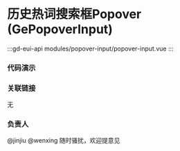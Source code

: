 # 历史热词搜索框Popover (GePopoverInput)

:::gd-eui-api modules/popover-input/popover-input.vue
:::

### 代码演示

<code-box name="demo-popover-input"></code-box>

### 关联链接

无

### 负责人

@jinjiu @wenxing 随时骚扰，欢迎提意见
